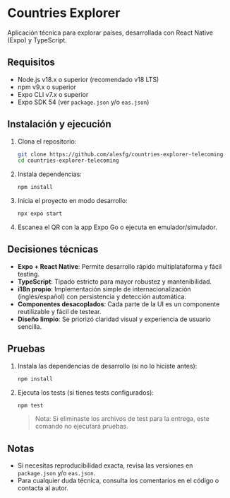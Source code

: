 # Countries Explorer

Aplicación técnica para explorar países, desarrollada con React Native (Expo) y TypeScript.

## Requisitos

- Node.js v18.x o superior (recomendado v18 LTS)
- npm v9.x o superior
- Expo CLI v7.x o superior
- Expo SDK 54 (ver `package.json` y/o `eas.json`)

## Instalación y ejecución

1. Clona el repositorio:
   ```sh
   git clone https://github.com/alesfg/countries-explorer-telecoming
   cd countries-explorer-telecoming
   ```
2. Instala dependencias:
   ```sh
   npm install
   ```
3. Inicia el proyecto en modo desarrollo:
   ```sh
   npx expo start
   ```
4. Escanea el QR con la app Expo Go o ejecuta en emulador/simulador.

## Decisiones técnicas

- **Expo + React Native**: Permite desarrollo rápido multiplataforma y fácil testing.
- **TypeScript**: Tipado estricto para mayor robustez y mantenibilidad.
- **i18n propio**: Implementación simple de internacionalización (inglés/español) con persistencia y detección automática.
- **Componentes desacoplados**: Cada parte de la UI es un componente reutilizable y fácil de testear.
- **Diseño limpio**: Se priorizó claridad visual y experiencia de usuario sencilla.


## Pruebas

1. Instala las dependencias de desarrollo (si no lo hiciste antes):
   ```sh
   npm install
   ```
2. Ejecuta los tests (si tienes tests configurados):
   ```sh
   npm test
   ```
   > Nota: Si eliminaste los archivos de test para la entrega, este comando no ejecutará pruebas.

## Notas

- Si necesitas reproducibilidad exacta, revisa las versiones en `package.json` y/o `eas.json`.
- Para cualquier duda técnica, consulta los comentarios en el código o contacta al autor.
